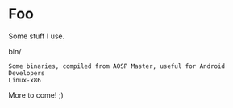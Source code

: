 Foo
===

Some stuff I use.

bin/

    Some binaries, compiled from AOSP Master, useful for Android Developers
    Linux-x86

More to come! ;)
